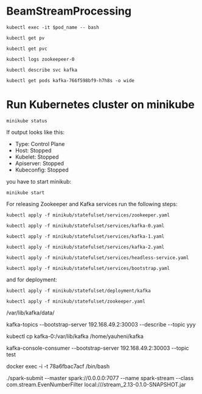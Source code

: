 # BeamStreamProcessing

`kubectl exec -it $pod_name -- bash`

`kubectl get pv`

`kubectl get pvc`

`kubectl logs zookeepeer-0`

`kubectl describe svc kafka`

`kubectl get pods kafka-766f598bf9-h7h8s -o wide`

# Run Kubernetes cluster on minikube

`minikube status`

If output looks like this:

* Type: Control Plane
* Host: Stopped
* Kubelet: Stopped
* Apiserver: Stopped
* Kubeconfig: Stopped

you have to start minikub:

`minikube start`

For releasing Zookeeper and Kafka services run the following steps:

`kubectl apply -f minikub/statefulset/services/zookeeper.yaml`

`kubectl apply -f minikub/statefulset/services/kafka-0.yaml`

`kubectl apply -f minikub/statefulset/services/kafka-1.yaml`

`kubectl apply -f minikub/statefulset/services/kafka-2.yaml`

`kubectl apply -f minikub/statefulset/services/headless-service.yaml`

`kubectl apply -f minikub/statefulset/services/bootstrap.yaml`

and for deployment:

`kubectl apply -f minikub/statefulset/deployment/kafka`

`kubectl apply -f minikub/statefulset/zookeeper.yaml`

 /var/lib/kafka/data/
 
kafka-topics --bootstrap-server 192.168.49.2:30003 --describe --topic yyy
 
kubectl cp kafka-0:/var/lib/kafka /home/yauheni/kafka

kafka-console-consumer --bootstrap-server 192.168.49.2:30003 --topic test

docker exec -i -t 78a6fbac7acf /bin/bash

./spark-submit --master spark://0.0.0.0:7077 --name spark-stream --class com.stream.EvenNumberFilter  local:///stream_2.13-0.1.0-SNAPSHOT.jar
